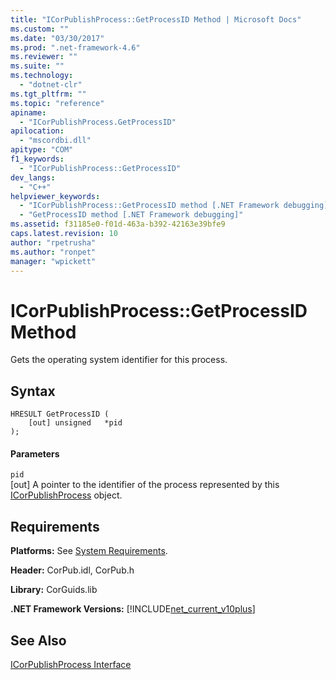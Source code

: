 ```yaml
---
title: "ICorPublishProcess::GetProcessID Method | Microsoft Docs"
ms.custom: ""
ms.date: "03/30/2017"
ms.prod: ".net-framework-4.6"
ms.reviewer: ""
ms.suite: ""
ms.technology: 
  - "dotnet-clr"
ms.tgt_pltfrm: ""
ms.topic: "reference"
apiname: 
  - "ICorPublishProcess.GetProcessID"
apilocation: 
  - "mscordbi.dll"
apitype: "COM"
f1_keywords: 
  - "ICorPublishProcess::GetProcessID"
dev_langs: 
  - "C++"
helpviewer_keywords: 
  - "ICorPublishProcess::GetProcessID method [.NET Framework debugging]"
  - "GetProcessID method [.NET Framework debugging]"
ms.assetid: f31185e0-f01d-463a-b392-42163e39bfe9
caps.latest.revision: 10
author: "rpetrusha"
ms.author: "ronpet"
manager: "wpickett"
---
```

# ICorPublishProcess::GetProcessID Method
Gets the operating system identifier for this process.  
  
## Syntax  
  
```  
HRESULT GetProcessID (  
    [out] unsigned   *pid  
);  
```  
  
#### Parameters  
 `pid`  
 [out] A pointer to the identifier of the process represented by this [ICorPublishProcess](../../../../docs/framework/unmanaged-api/debugging/icorpublishprocess-interface.md) object.  
  
## Requirements  
 **Platforms:** See [System Requirements](../../../../docs/framework/getting-started/system-requirements.md).  
  
 **Header:** CorPub.idl, CorPub.h  
  
 **Library:** CorGuids.lib  
  
 **.NET Framework Versions:** [!INCLUDE[net_current_v10plus](../../../../includes/net-current-v10plus-md.md)]  
  
## See Also  
 [ICorPublishProcess Interface](../../../../docs/framework/unmanaged-api/debugging/icorpublishprocess-interface.md)